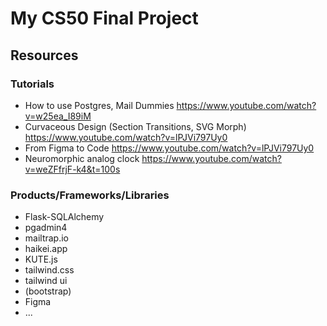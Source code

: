 # My CS50 Final Project

## Resources

### Tutorials

- How to use Postgres, Mail Dummies https://www.youtube.com/watch?v=w25ea_I89iM
- Curvaceous Design (Section Transitions, SVG Morph) https://www.youtube.com/watch?v=lPJVi797Uy0
- From Figma to Code https://www.youtube.com/watch?v=lPJVi797Uy0
- Neuromorphic analog clock https://www.youtube.com/watch?v=weZFfrjF-k4&t=100s

### Products/Frameworks/Libraries

- Flask-SQLAlchemy
- pgadmin4
- mailtrap.io
- haikei.app
- KUTE.js
- tailwind.css
- tailwind ui
- (bootstrap)
- Figma
- ...
